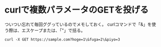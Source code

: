 # curlで複数パラメータのGETを投げる

ついつい忘れて毎回ググっているのでメモしておく。
curlコマンドで「&」を使う際は、エスケープまたは、「"」で括る。

```
curl -X GET https://sample.com?hoge=1\&fuga=2\&piyo=3
```
